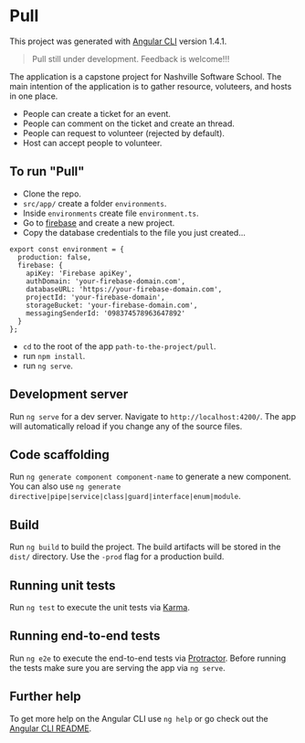 # Pull

This project was generated with [Angular CLI](https://github.com/angular/angular-cli) version 1.4.1.

> Pull still under development. Feedback is welcome!!!

The application is a capstone project for Nashville Software School. The main intention of the application is to gather resource, voluteers, and hosts in one place. 

- People can create a ticket for an event.
- People can comment on the ticket and create an thread.
- People can request to volunteer (rejected by default).
- Host can accept people to volunteer.

## To run "Pull"

- Clone the repo.
- `src/app/` create a folder `environments`.
- Inside `environments` create file `environment.ts`.
- Go to [firebase](http://www.firebase.com) and create a new project.
- Copy the database credentials to the file you just created...

```
export const environment = {
  production: false,
  firebase: {
    apiKey: 'Firebase apiKey',
    authDomain: 'your-firebase-domain.com',
    databaseURL: 'https://your-firebase-domain.com',
    projectId: 'your-firebase-domain',
    storageBucket: 'your-firebase-domain.com',
    messagingSenderId: '098374578963647892'
  }
};
```

- `cd` to the root of the app `path-to-the-project/pull`.
- run `npm install`.
- run `ng serve`.

## Development server

Run `ng serve` for a dev server. Navigate to `http://localhost:4200/`. The app will automatically reload if you change any of the source files.

## Code scaffolding

Run `ng generate component component-name` to generate a new component. You can also use `ng generate directive|pipe|service|class|guard|interface|enum|module`.

## Build

Run `ng build` to build the project. The build artifacts will be stored in the `dist/` directory. Use the `-prod` flag for a production build.

## Running unit tests

Run `ng test` to execute the unit tests via [Karma](https://karma-runner.github.io).

## Running end-to-end tests

Run `ng e2e` to execute the end-to-end tests via [Protractor](http://www.protractortest.org/).
Before running the tests make sure you are serving the app via `ng serve`.

## Further help

To get more help on the Angular CLI use `ng help` or go check out the [Angular CLI README](https://github.com/angular/angular-cli/blob/master/README.md).
